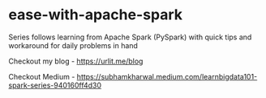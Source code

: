# ease-with-apache-spark
Series follows learning from Apache Spark (PySpark) with quick tips and workaround for daily problems in hand

Checkout my blog - https://urlit.me/blog

Checkout Medium - https://subhamkharwal.medium.com/learnbigdata101-spark-series-940160ff4d30


